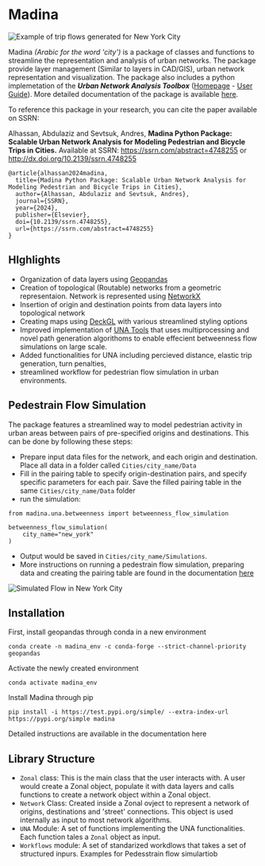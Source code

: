 # Madina


![Example of trip flows generated for New York City](/docs/source/img/NYCFlows.jpeg "Example of flows generated for New York CIty")



Madina *(Arabic for the word 'city')* is a package of classes and functions to streamline the representation and analysis of urban networks. The package provide layer management (Similar to layers in CAD/GIS), urban network representation and visualization. The package also includes a python implemetation of the ***Urban Network Analysis Toolbox*** ([Homepage](https://cityform.mit.edu/projects/una-rhino-toolbox) - [User Guide](https://unatoolbox.notion.site/)). More detailed documentation of the package is available [here](https://madinadocs.readthedocs.io/).

To reference this package in your research, you can cite the paper available on SSRN:

Alhassan, Abdulaziz and Sevtsuk, Andres, **Madina Python Package: Scalable Urban Network Analysis for Modeling Pedestrian and Bicycle Trips in Cities.** Available at SSRN: https://ssrn.com/abstract=4748255 or http://dx.doi.org/10.2139/ssrn.4748255

```
@article{alhassan2024madina,
  title={Madina Python Package: Scalable Urban Network Analysis for Modeling Pedestrian and Bicycle Trips in Cities},
  author={Alhassan, Abdulaziz and Sevtsuk, Andres},
  journal={SSRN},
  year={2024},
  publisher={Elsevier}, 
  doi={10.2139/ssrn.4748255},
  url={https://ssrn.com/abstract=4748255}
}
```


## HIghlights
* Organization of data layers using [Geopandas](https://geopandas.org/en/stable)
* Creation of topological (Routable) networks from a geometric representaion. Network is represented using [NetworkX](https://networkx.org/)
* Insertion of origin and destination points from data layers into topological network
* Creating maps using [DeckGL](https://deck.gl/) with various streamlined styling options
* Improved implementation of [UNA Tools](https://cityform.mit.edu/projects/una-rhino-toolbox) that uses multiprocessing and novel path generation algorithoms to enable effecient betweenness flow simulations on large scale.
* Added functionalities for UNA including percieved distance, elastic trip generation, turn penalties,
* streamlined workflow for pedestrian flow simulation in urban environments.

## Pedestrain Flow Simulation
The package features a streamlined way to model pedestrian activity in urban areas between pairs of pre-specified origins and destinations. This can be done by following these steps:
* Prepare input data files for the network, and each origin and destination. Place all data in a folder called `Cities/city_name/Data`
* Fill in the pairing table to specify origin-destination pairs, and specify specific parameters for each pair. Save the filled pairing table in the same `Cities/city_name/Data` folder
* run the simulation:
```
from madina.una.betweenness import betweenness_flow_simulation

betweenness_flow_simulation(
    city_name="new_york"
)
```
* Output would be saved in `Cities/city_name/Simulations`.
* More instructions on running a pedestrain flow simulation, preparing data and creating the pairing table are found in the documentation [here](https://madinadocs.readthedocs.io/)


![Simulated Flow in New York City](docs/source//img//NYC_homes_to_amenities.jpeg)

## Installation
First, install geopandas through conda in a new environment
```
conda create -n madina_env -c conda-forge --strict-channel-priority geopandas
```
Activate the newly created environment

```
conda activate madina_env
```
Install Madina through pip
```
pip install -i https://test.pypi.org/simple/ --extra-index-url https://pypi.org/simple madina
```

Detailed instructions are available in the documentation here

## Library Structure
* `Zonal` class: This is the main class that the user interacts with. A user would create a Zonal object, populate it with data layers and calls functions to create a network object within a Zonal object. 
* `Network` Class: Created inside a Zonal ovject to represent a network of origins, destinations and 'street' connections. This object is used internally as input to most network algorithms.
* `UNA` Module: A set of functions implementing the UNA functionalities. Each function tales a `Zonal` object as input.
* `Workflows` module: A set of standarized workdlows that takes a set of structured inpurs. Examples for Pedesstrain flow simulartiob

